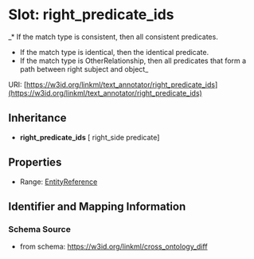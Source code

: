 # Slot: right_predicate_ids
_* If the match type is consistent, then all consistent predicates.
* If the match type is identical, then the identical predicate.
* If the match type is OtherRelationship, then all predicates that form a path between right subject and object_


URI: [https://w3id.org/linkml/text_annotator/right_predicate_ids](https://w3id.org/linkml/text_annotator/right_predicate_ids)




## Inheritance

* **right_predicate_ids** [ right_side predicate]



## Properties

 * Range: [EntityReference](EntityReference.md)



## Identifier and Mapping Information







### Schema Source


* from schema: https://w3id.org/linkml/cross_ontology_diff



